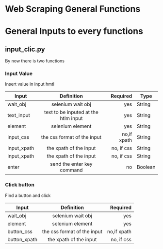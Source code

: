# Web Scraping General Functions #

#  General Inputs to every functions #


## input_clic.py ##

By now there is two functions

### Input Value ###

Insert value in input hmtl 

| Input     | Definition                            | Required | Type |
|-----------|:------------------------------:|-------:|-------|
|  wait_obj | selenium wait obj                     |	yes    | String |
| text_input| text to be inputed at the htlm input  |   yes    | String |
| element   | selenium element                      |   yes    | String |
| input_css | the css format of the input           |   no,if xpath     | String |
|input_xpath| the xpath of the input                |   no, if css     | String |
|input_xpath| the xpath of the input                |   no, if css     | String |
| enter     | send the enter key command            | no      | Boolean |

### Click button ###

Find a button and click 

| Input     | Definition                            | Required |
|------|:------------------------------:|-------:|
|  wait_obj | selenium wait obj                     |	yes    |
| element   | selenium element                      |   yes    |
| button_css | the css format of the input           |   no,if xpath     |
|button_xpath| the xpath of the input                |   no, if css     |
